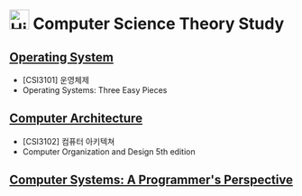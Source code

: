 # <img src="https://raw.githubusercontent.com/Tarikul-Islam-Anik/Animated-Fluent-Emojis/master/Emojis/Travel%20and%20places/High%20Voltage.png" alt="High Voltage" width="35" height="35" /> Computer Science Theory Study



## [Operating System](https://github.com/ddoddii/CS-Theory/tree/main/Operating%20System)

- [CSI3101] 운영체제 
- Operating Systems: Three Easy Pieces

## [Computer Architecture](https://github.com/ddoddii/CS-Theory/tree/main/Computer%20Architecture)

- [CSI3102] 컴퓨터 아키텍쳐
- Computer Organization and Design 5th edition

## [Computer Systems: A Programmer's Perspective](https://github.com/ddoddii/CS-Theory/tree/main/CSAPP)
